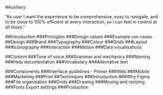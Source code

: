 #Auxiliary

“As user I want the experience to be comprehensive, easy to navigate, and to be close to 100% efficient at every interaction, so I can feel in control at all times.”

##Introduction
###Principles
###Design values
###Example use cases
##Design
###Brand
###Typography
###Colour
###Grids
###Layout
###Iconography
###Interaction
###Motion
###Data visualisations

##Content
###Tone of voice
###Grammar and mechanics
###Naming
###Help documentation
###Vocabulary
###Alternative text

###Components
###Interface guidelines - Primer
###Web
###Mobile
###Marketing
###Print
##Techniques
###Introduction
###Why Figma
###File organisation
###Grids
###Drawing
###Moving and resizing
###Fonts
Export settings
###Production



